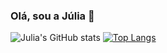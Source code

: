 ### Olá, sou a Júlia 👋

![Julia's GitHub stats](https://github-readme-stats.vercel.app/api?username=juliaam&theme=synthwave&icons=true&prs_merged=true&hide_rank=true)
[![Top Langs](https://github-readme-stats.vercel.app/api/top-langs/?username=juliaam)](https://github.com/juliaam/github-readme-stats)

